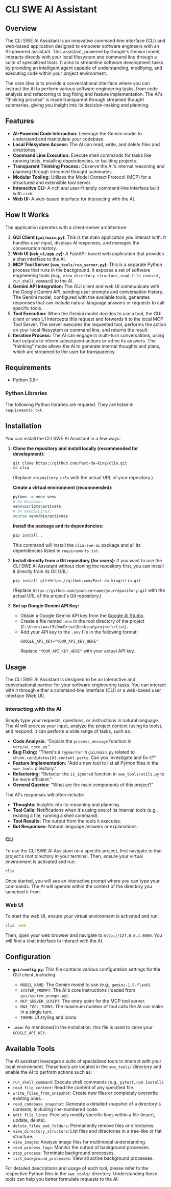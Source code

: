 # CLI SWE AI Assistant

## Overview

The CLI SWE AI Assistant is an innovative command-line interface (CLI) and web-based application designed to empower software engineers with an AI-powered assistant. This assistant, powered by Google's Gemini model, interacts directly with your local filesystem and command line through a suite of specialized tools. It aims to streamline software development tasks by providing an intelligent agent capable of understanding, modifying, and executing code within your project environment.

The core idea is to provide a conversational interface where you can instruct the AI to perform various software engineering tasks, from code analysis and refactoring to bug fixing and feature implementation. The AI's "thinking process" is made transparent through streamed thought summaries, giving you insight into its decision-making and planning.

## Features

*   **AI-Powered Code Interaction:** Leverage the Gemini model to understand and manipulate your codebase.
*   **Local Filesystem Access:** The AI can read, write, and delete files and directories.
*   **Command Line Execution:** Execute shell commands for tasks like running tests, installing dependencies, or building projects.
*   **Transparent Thinking Process:** Observe the AI's internal reasoning and planning through streamed thought summaries.
*   **Modular Tooling:** Utilizes the Model Context Protocol (MCP) for a structured and extensible tool server.
*   **Interactive CLI:** A rich and user-friendly command-line interface built with `rich`.
*   **Web UI:** A web-based interface for interacting with the AI.

## How It Works

The application operates with a client-server architecture:

1.  **GUI Client (`gui/main.py`):** This is the main application you interact with. It handles user input, displays AI responses, and manages the conversation history.
2.  **Web UI (`web_ui/app.py`):** A FastAPI-based web application that provides a chat interface to the AI.
3.  **MCP Tool Server (`swe_tools/run_server.py`):** This is a separate Python process that runs in the background. It exposes a set of software engineering tools (e.g., `view_directory_structure`, `read_file_content`, `run_shell_command`) to the AI.
4.  **Gemini API Integration:** The GUI client and web UI communicate with the Google Gemini API, sending user prompts and conversation history. The Gemini model, configured with the available tools, generates responses that can include natural language answers or requests to call specific tools.
5.  **Tool Execution:** When the Gemini model decides to use a tool, the GUI client or web UI intercepts this request and forwards it to the local MCP Tool Server. The server executes the requested tool, performs the action on your local filesystem or command line, and returns the result.
6.  **Iterative Process:** The AI can engage in multi-turn conversations, using tool outputs to inform subsequent actions or refine its answers. The "thinking" mode allows the AI to generate internal thoughts and plans, which are streamed to the user for transparency.

## Requirements

*   Python 3.8+

### Python Libraries

The following Python libraries are required. They are listed in `requirements.txt`.

## Installation

You can install the CLI SWE AI Assistant in a few ways:

1.  **Clone the repository and install locally (recommended for development):**
    ```bash
    git clone https://github.com/Past-da-king/clia.git
    cd clia
    ```
    (Replace `<repository_url>` with the actual URL of your repository.)

    **Create a virtual environment (recommended):**
    ```bash
    python -m venv venv
    # On Windows:
    venv\Scripts\activate
    # On macOS/Linux:
    source venv/bin/activate
    ```

    **Install the package and its dependencies:**
    ```bash
    pip install .
    ```
    This command will install the `clia-swe-ai` package and all its dependencies listed in `requirements.txt`.

2.  **Install directly from a Git repository (for users):**
    If you want to use the CLI SWE AI Assistant without cloning the repository first, you can install it directly from its Git URL:
    ```bash
    pip install git+https://github.com/Past-da-king/clia.git
    ```
    (Replace `https://github.com/yourusername/yourrepository.git` with the actual URL of the project's Git repository.)

3.  **Set up Google Gemini API Key:**
    *   Obtain a Google Gemini API key from the [Google AI Studio](https://aistudio.google.com/app/apikey).
    *   Create a file named `.env` in the root directory of the project (`C:\Users\past9\OneDrive\Desktop\project\clia\`).
    *   Add your API key to the `.env` file in the following format:
        ```
        GOOGLE_API_KEY="YOUR_API_KEY_HERE"
        ```
        Replace `"YOUR_API_KEY_HERE"` with your actual API key.

## Usage

The CLI SWE AI Assistant is designed to be an interactive and conversational partner for your software engineering tasks. You can interact with it through either a command-line interface (CLI) or a web-based user interface (Web UI).

### Interacting with the AI

Simply type your requests, questions, or instructions in natural language. The AI will process your input, analyze the project context (using its tools), and respond. It can perform a wide range of tasks, such as:

*   **Code Analysis:** "Explain the `process_message` function in `core/ai_core.py`."
*   **Bug Fixing:** "There's a `TypeError` in `gui/main.py` related to `chunk.candidates[0].content.parts`. Can you investigate and fix it?"
*   **Feature Implementation:** "Add a new tool to list all Python files in the `swe_tools` directory."
*   **Refactoring:** "Refactor the `is_ignored` function in `swe_tools/utils.py` to be more efficient."
*   **General Queries:** "What are the main components of this project?"

The AI's responses will often include:
*   **Thoughts:** Insights into its reasoning and planning.
*   **Tool Calls:** Notifications when it's using one of its internal tools (e.g., reading a file, running a shell command).
*   **Tool Results:** The output from the tools it executes.
*   **Bot Responses:** Natural language answers or explanations.

### CLI

To use the CLI SWE AI Assistant on a specific project, first navigate to that project's root directory in your terminal. Then, ensure your virtual environment is activated and run:

```bash
clia
```
Once started, you will see an interactive prompt where you can type your commands. The AI will operate within the context of the directory you launched it from.

### Web UI

To start the web UI, ensure your virtual environment is activated and run:

```bash
clia -web
```
Then, open your web browser and navigate to `http://127.0.0.1:8000`. You will find a chat interface to interact with the AI.

## Configuration

*   **`gui/config.py`:** This file contains various configuration settings for the GUI client, including:
    *   `MODEL_NAME`: The Gemini model to use (e.g., `gemini-1.5-flash`).
    *   `SYSTEM_PROMPT`: The AI's core instructions (loaded from `gui/system_prompt.py`).
    *   `MCP_SERVER_SCRIPT`: The entry point for the MCP tool server.
    *   `MAX_TOOL_TURNS`: The maximum number of tool calls the AI can make in a single turn.
    *   `THEME`: UI styling and icons.

*   **`.env`:** As mentioned in the installation, this file is used to store your `GOOGLE_API_KEY`.

## Available Tools

The AI assistant leverages a suite of specialized tools to interact with your local environment. These tools are located in the `swe_tools/` directory and enable the AI to perform actions such as:

*   `run_shell_command`: Execute shell commands (e.g., `pytest`, `npm install`).
*   `read_file_content`: Read the content of any specified file.
*   `write_files_from_snapshot`: Create new files or completely overwrite existing ones.
*   `read_codebase_snapshot`: Generate a detailed snapshot of a directory's contents, including line-numbered code.
*   `edit_file_lines`: Precisely modify specific lines within a file (insert, update, delete).
*   `delete_files_and_folders`: Permanently remove files or directories.
*   `view_directory_structure`: List files and directories in a tree-like or flat structure.
*   `view_images`: Analyze image files for multimodal understanding.
*   `read_process_logs`: Monitor the output of background processes.
*   `stop_process`: Terminate background processes.
*   `list_background_processes`: View all active background processes.

For detailed descriptions and usage of each tool, please refer to the respective Python files in the `swe_tools/` directory. Understanding these tools can help you better formulate requests to the AI.